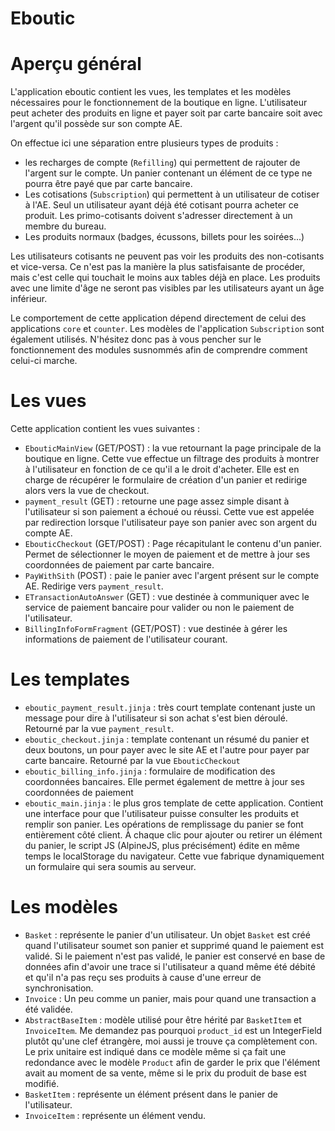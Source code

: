 Eboutic
=======

# Aperçu général

L'application eboutic contient les vues, les templates et les modèles
nécessaires pour le fonctionnement de la boutique en ligne.
L'utilisateur peut acheter des produits en ligne et payer soit 
par carte bancaire soit avec l'argent qu'il possède sur son compte AE.

On effectue ici une séparation entre plusieurs types de produits : 
- les recharges de compte (``Refilling``) qui permettent de rajouter de 
l'argent sur le compte. Un panier contenant un élément de ce type ne pourra être
payé que par carte bancaire.
- Les cotisations (``Subscription``) qui permettent à un utilisateur de cotiser
à l'AE. Seul un utilisateur ayant déjà été cotisant pourra acheter ce produit.
Les primo-cotisants doivent s'adresser directement à un membre du bureau.
- Les produits normaux (badges, écussons, billets pour les soirées...)

Les utilisateurs cotisants ne peuvent pas voir les produits des non-cotisants
et vice-versa. Ce n'est pas la manière la plus satisfaisante de procéder, mais
c'est celle qui touchait le moins aux tables déjà en place.
Les produits avec une limite d'âge ne seront pas visibles par les utilisateurs ayant
un âge inférieur.

Le comportement de cette application dépend directement de celui des applications
``core`` et ``counter``. Les modèles de l'application ``Subscription`` sont
également utilisés. N'hésitez donc pas à vous pencher sur le fonctionnement des modules
susnommés afin de comprendre comment celui-ci marche.

# Les vues

Cette application contient les vues suivantes : 

- `EbouticMainView` (GET/POST) : la vue retournant la page principale de la boutique en ligne.
Cette vue effectue un filtrage des produits à montrer à l'utilisateur en
fonction de ce qu'il a le droit d'acheter.
Elle est en charge de récupérer le formulaire de création d'un panier et
redirige alors vers la vue de checkout.
- ``payment_result`` (GET) : retourne une page assez simple disant à l'utilisateur
si son paiement a échoué ou réussi. Cette vue est appelée par redirection
lorsque l'utilisateur paye son panier avec son argent du compte AE.
- ``EbouticCheckout`` (GET/POST) : Page récapitulant le contenu d'un panier.
Permet de sélectionner le moyen de paiement et de mettre à jour ses coordonnées
de paiement par carte bancaire.
- ``PayWithSith`` (POST) : paie le panier avec l'argent présent sur le compte
AE. Redirige vers `payment_result`.
- ``ETransactionAutoAnswer`` (GET) : vue destinée à communiquer avec le service 
de paiement bancaire pour valider ou non le paiement de l'utilisateur.
- ``BillingInfoFormFragment`` (GET/POST) : vue destinée à gérer les informations de paiement de l'utilisateur courant.

# Les templates

- ``eboutic_payment_result.jinja`` : très court template contenant juste
un message pour dire à l'utilisateur si son achat s'est bien déroulé.
Retourné par la vue ``payment_result``.
- ``eboutic_checkout.jinja`` : template contenant un résumé du panier et deux
boutons, un pour payer avec le site AE et l'autre pour payer par carte bancaire.
Retourné par la vue ``EbouticCheckout``
- ``eboutic_billing_info.jinja`` : formulaire de modification des coordonnées bancaires.
Elle permet également de mettre à jour ses coordonnées de paiement
- ``eboutic_main.jinja`` : le plus gros template de cette application. Contient
une interface pour que l'utilisateur puisse consulter les produits et remplir
son panier. Les opérations de remplissage du panier se font entièrement côté client.
À chaque clic pour ajouter ou retirer un élément du panier, le script JS
  (AlpineJS, plus précisément) édite en même temps le localStorage du navigateur. 
Cette vue fabrique dynamiquement un formulaire qui sera soumis au serveur.

# Les modèles

- ``Basket`` : représente le panier d'un utilisateur. Un objet ``Basket`` est créé
quand l'utilisateur soumet son panier et supprimé quand le paiement est validé.
Si le paiement n'est pas validé, le panier est conservé en base de données
afin d'avoir une trace si l'utilisateur a quand même été débité et qu'il n'a pas
reçu ses produits à cause d'une erreur de synchronisation.
- ``Invoice`` : Un peu comme un panier, mais pour quand une transaction
a été validée.
- ``AbstractBaseItem`` : modèle utilisé pour être hérité par ``BasketItem`` et ``InvoiceItem``.
Me demandez pas pourquoi ``product_id`` est un IntegerField plutôt qu'une clef étrangère,
moi aussi je trouve ça complètement con. 
Le prix unitaire est indiqué dans ce modèle même si ça fait une redondance avec le modèle
``Product`` afin de garder le prix que l'élément avait au moment de sa vente,
même si le prix du produit de base est modifié.
- ``BasketItem`` : représente un élément présent dans le panier de l'utilisateur.
- ``InvoiceItem`` : représente un élément vendu.
